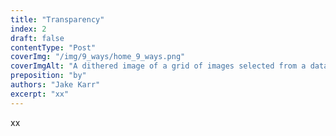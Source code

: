 ```yaml
---
title: "Transparency"
index: 2
draft: false
contentType: "Post"
coverImg: "/img/9_ways/home_9_ways.png"
coverImgAlt: "A dithered image of a grid of images selected from a dataset"
preposition: "by"
authors: "Jake Karr"
excerpt: "xx"
---
```


xx